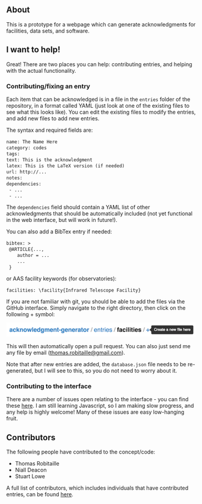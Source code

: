 About
-----

This is a prototype for a webpage which can generate acknowledgments for
facilities, data sets, and software.

I want to help!
---------------

Great! There are two places you can help: contributing entries, and helping
with the actual functionality.

### Contributing/fixing an entry

Each item that can be acknowledged is in a file in the ``entries`` folder of
the repository, in a format called YAML (just look at one of the existing files
to see what this looks like). You can edit the existing files to modify the
entries, and add new files to add new entries.

The syntax and required fields are:

    name: The Name Here
    category: codes
    tags:
    text: This is the acknowledgment
    latex: This is the LaTeX version (if needed)
    url: http://...
    notes:
    dependencies:
     - ...
     - ...

The ``dependencies`` field should contain a YAML list of other acknowledgments
that should be automatically included (not yet functional in the web interface,
but will work in future!).

You can also add a BibTex entry if needed:

    bibtex: >
     @ARTICLE{...,
        author = ...
        ...
     }

or AAS facility keywords (for observatories):

    facilities: \facility{Infrared Telescope Facility}

If you are not familiar with git, you should be able to add the files via the
GitHub interface. Simply navigate to the right directory, then click on the
following + symbol:

![add_file.png](static/add_file.png)

This will then automatically open a pull request. You can also just send me any
file by email (thomas.robitaille@gmail.com).

Note that after new entries are added, the ``database.json`` file needs to
be re-generated, but I will see to this, so you do not need to worry about it.

### Contributing to the interface

There are a number of issues open relating to the interface - you can find
these [here](https://github.com/astrofrog/acknowledgment-generator/issues). I
am still learning Javascript, so I am making slow progress, and any help is
highly welcome! Many of these issues are easy low-hanging fruit.

Contributors
------------

The following people have contributed to the concept/code:

- Thomas Robitaille
- Niall Deacon
- Stuart Lowe

A full list of contributors, which includes individuals that have contributed entries, can be found [here](https://github.com/astrofrog/acknowledgment-generator/graphs/contributors).
